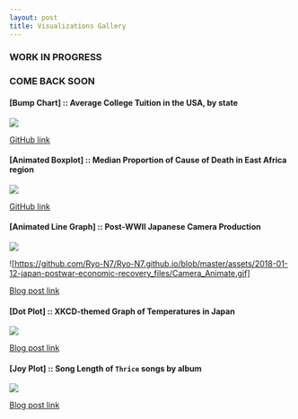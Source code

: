 ```yaml
---
layout: post
title: Visualizations Gallery
---
```


### WORK IN PROGRESS 
### COME BACK SOON



#### [Bump Chart] :: Average College Tuition in the USA, by state 

![](https://i.imgur.com/yJve5vA.png)

[GitHub link](https://github.com/Ryo-N7/tidy_tuesday#april-3)

#### [Animated Boxplot] :: Median Proportion of Cause of Death in East Africa region

![](https://i.imgur.com/ThbVuP2.gifv)

[GitHub link](https://github.com/Ryo-N7/tidy_tuesday#april-1)

#### [Animated Line Graph] :: Post-WWII Japanese Camera Production 

![](https://i.imgur.com/BTiNNtG.gifv)

![https://github.com/Ryo-N7/Ryo-N7.github.io/blob/master/assets/2018-01-12-japan-postwar-economic-recovery_files/Camera_Animate.gif]

[Blog post link](https://ryo-n7.github.io/2018-01-12-japan-postwar-economic-recovery/)

#### [Dot Plot] :: XKCD-themed Graph of Temperatures in Japan

![](https://i.imgur.com/8D6h9dl.png)

[Blog post link](https://ryo-n7.github.io/2017-11-22-japan-xkcd-weather-index/)

#### [Joy Plot] :: Song Length of `Thrice` songs by album

![](https://i.imgur.com/lNTlZyh.jpg)

[Blog post link](https://ryo-n7.github.io/2017-09-30-thrice-part-1/)


